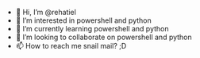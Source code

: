 - 👋 Hi, I’m @rehatiel
- 👀 I’m interested in powershell and python
- 🌱 I’m currently learning powershell and python
- 💞️ I’m looking to collaborate on powershell and python
- 📫 How to reach me snail mail? ;D

<!---
rehatiel/rehatiel is a ✨ special ✨ repository because its `README.md` (this file) appears on your GitHub profile.
You can click the Preview link to take a look at your changes.
--->
